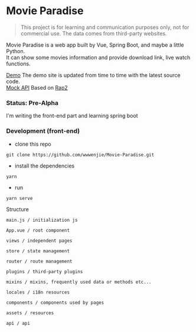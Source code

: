 # Movie Paradise

> This project is for learning and communication purposes only, not for commercial use. The data comes from third-party websites.

Movie Paradise is a web app built by Vue, Spring Boot, and maybe a little Python.  
It can show some movies information and provide download link, live watch functions.

[Demo](https://movie.jinwenjie.me) The demo site is updated from time to time with the latest source code.  
[Mock API](http://rap2.jinwenjie.me:3000/repository/editor?id=1) Based on [Rap2](https://github.com/thx/rap2-delos)

### Status: Pre-Alpha
I'm writing the front-end part and learning spring boot

### Development (front-end)
- clone this repo
```
git clone https://github.com/wwwenjie/Movie-Paradise.git
```
- install the dependencies
```
yarn
```
- run
```
yarn serve
```
Structure
```
main.js / initialization js

App.vue / root component

views / independent pages

store / state management

router / route management

plugins / third-party plugins

mixins / mixins, frequently used data or methods etc...

locales / i18n resources

components / components used by pages

assets / resources

api / api
```
